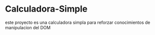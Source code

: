 # Calculadora-Simple
este proyecto es una calculadora simpla para reforzar conocimientos de manipulacion del DOM
